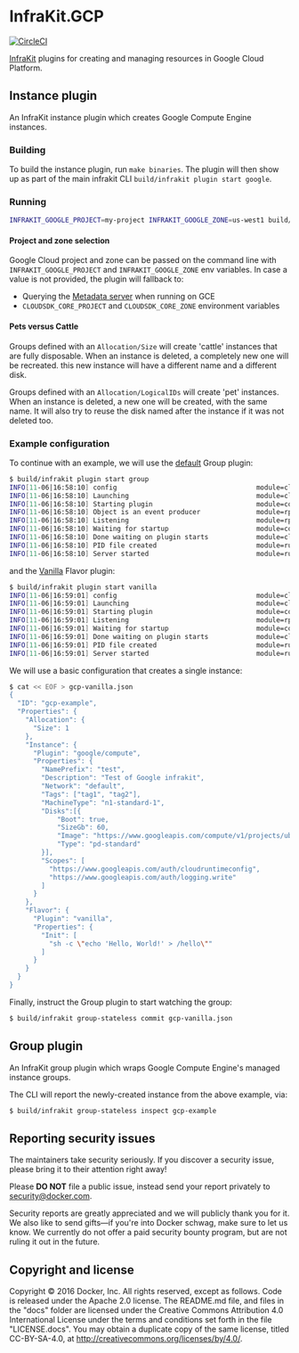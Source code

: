 # InfraKit.GCP

[![CircleCI](https://circleci.com/gh/docker/infrakit/pkg/provider/google.svg?style=shield&circle-token=28d281a3090845d1c42c36298ff878a7c9bb6ffa)](https://circleci.com/gh/docker/infrakit/pkg/provider/google)

[InfraKit](https://github.com/docker/infrakit) plugins for creating and managing resources in Google Cloud Platform.

## Instance plugin

An InfraKit instance plugin which creates Google Compute Engine instances.

### Building

To build the instance plugin, run `make binaries`.  The plugin will then show up as part of the main infrakit CLI
`build/infrakit plugin start google`.

### Running

```bash
INFRAKIT_GOOGLE_PROJECT=my-project INFRAKIT_GOOGLE_ZONE=us-west1 build/infrakit plugin start google
```

#### Project and zone selection

Google Cloud project and zone can be passed on the command line with `INFRAKIT_GOOGLE_PROJECT`
and `INFRAKIT_GOOGLE_ZONE` env variables. In case a value is not provided, the plugin will fallback to:
 + Querying the [Metadata server][metadata] when running on GCE
 + `CLOUDSDK_CORE_PROJECT` and `CLOUDSDK_CORE_ZONE` environment variables

[metadata]: https://cloud.google.com/compute/docs/storing-retrieving-metadata

#### Pets versus Cattle

Groups defined with an `Allocation/Size` will create 'cattle' instances that
are fully disposable. When an instance is deleted, a completely new one will be
recreated. this new instance will have a different name and a different disk.

Groups defined with an `Allocation/LogicalIDs` will create 'pet' instances.
When an instance is deleted, a new one will be created, with the same name. It
will also try to reuse the disk named after the instance if it was not deleted
too.

### Example configuration

To continue with an example, we will use the [default](https://github.com/docker/infrakit/tree/master/cmd/group) Group
plugin:

```bash
$ build/infrakit plugin start group
INFO[11-06|16:58:10] config                                   module=cli/plugin url= fn=github.com/docker/infrakit/cmd/infrakit/plugin.Command.func2
INFO[11-06|16:58:10] Launching                                module=cli/plugin kind=group name=group-stateless fn=github.com/docker/infrakit/cmd/infrakit/plugin.Command.func2
INFO[11-06|16:58:10] Starting plugin                          module=core/launch executor=inproc key=group name=group-stateless exec=inproc fn=github.com/docker/infrakit/pkg/launch.(*Monitor).Start.func1
INFO[11-06|16:58:10] Object is an event producer              module=rpc/server object=&{keyed:0xc4201862f8} discover=/Users/infrakit/.infrakit/plugins/group-stateless fn=github.com/docker/infrakit/pkg/rpc/server.startAtPath
INFO[11-06|16:58:10] Listening                                module=rpc/server discover=/Users/infrakit/.infrakit/plugins/group-stateless fn=github.com/docker/infrakit/pkg/rpc/server.startAtPath
INFO[11-06|16:58:10] Waiting for startup                      module=core/launch key=group name=group-stateless config="{\n\"Kind\": \"group\",\n\"Options\": {\n\"PollInterval\": \"10s\",\n\"MaxParallelNum\": 0,\n\"PollIntervalGroupSpec\": \"10s\",\n\"PollIntervalGroupDetail\": \"10s\"\n}\n}" as=group-stateless fn=github.com/docker/infrakit/pkg/launch.(*Monitor).Start.func1
INFO[11-06|16:58:10] Done waiting on plugin starts            module=cli/plugin fn=github.com/docker/infrakit/cmd/infrakit/plugin.Command.func2
INFO[11-06|16:58:10] PID file created                         module=run path=/Users/infrakit/.infrakit/plugins/group-stateless.pid fn=github.com/docker/infrakit/pkg/run.run.func1
INFO[11-06|16:58:10] Server started                           module=run discovery=/Users/infrakit/.infrakit/plugins/group-stateless fn=github.com/docker/infrakit/pkg/run.run.func1
```

and the [Vanilla](https://github.com/docker/infrakit/tree/master/pkg/example/flavor/vanilla) Flavor plugin:

```bash
$ build/infrakit plugin start vanilla
INFO[11-06|16:59:01] config                                   module=cli/plugin url= fn=github.com/docker/infrakit/cmd/infrakit/plugin.Command.func2
INFO[11-06|16:59:01] Launching                                module=cli/plugin kind=vanilla name=vanilla fn=github.com/docker/infrakit/cmd/infrakit/plugin.Command.func2
INFO[11-06|16:59:01] Starting plugin                          module=core/launch executor=inproc key=vanilla name=vanilla exec=inproc fn=github.com/docker/infrakit/pkg/launch.(*Monitor).Start.func1
INFO[11-06|16:59:01] Listening                                module=rpc/server discover=/Users/infrakit/.infrakit/plugins/vanilla fn=github.com/docker/infrakit/pkg/rpc/server.startAtPath
INFO[11-06|16:59:01] Waiting for startup                      module=core/launch key=vanilla name=vanilla config="{\n\"Kind\": \"vanilla\",\n\"Options\": {\n\"DelimLeft\": \"\",\n\"DelimRight\": \"\",\n\"MultiPass\": true,\n\"CacheDir\": \"\"\n}\n}" as=vanilla fn=github.com/docker/infrakit/pkg/launch.(*Monitor).Start.func1
INFO[11-06|16:59:01] Done waiting on plugin starts            module=cli/plugin fn=github.com/docker/infrakit/cmd/infrakit/plugin.Command.func2
INFO[11-06|16:59:01] PID file created                         module=run path=/Users/infrakit/.infrakit/plugins/vanilla.pid fn=github.com/docker/infrakit/pkg/run.run.func1
INFO[11-06|16:59:01] Server started                           module=run discovery=/Users/infrakit/.infrakit/plugins/vanilla fn=github.com/docker/infrakit/pkg/run.run.func1
```

We will use a basic configuration that creates a single instance:

```bash
$ cat << EOF > gcp-vanilla.json
{
  "ID": "gcp-example",
  "Properties": {
    "Allocation": {
      "Size": 1
    },
    "Instance": {
      "Plugin": "google/compute",
      "Properties": {
        "NamePrefix": "test",
        "Description": "Test of Google infrakit",
        "Network": "default",
        "Tags": ["tag1", "tag2"],
        "MachineType": "n1-standard-1",
        "Disks":[{
            "Boot": true,
            "SizeGb": 60,
            "Image": "https://www.googleapis.com/compute/v1/projects/ubuntu-os-cloud/global/images/ubuntu-1404-trusty-v20161205",
            "Type": "pd-standard"
        }],
        "Scopes": [
          "https://www.googleapis.com/auth/cloudruntimeconfig",
          "https://www.googleapis.com/auth/logging.write"
        ]
      }
    },
    "Flavor": {
      "Plugin": "vanilla",
      "Properties": {
        "Init": [
          "sh -c \"echo 'Hello, World!' > /hello\""
        ]
      }
    }
  }
}
```

Finally, instruct the Group plugin to start watching the group:

```bash
$ build/infrakit group-stateless commit gcp-vanilla.json
```

## Group plugin

An InfraKit group plugin which wraps Google Compute Engine's managed instance
groups.

The CLI will report the newly-created instance from the above example, via:

```bash
$ build/infrakit group-stateless inspect gcp-example
```

## Reporting security issues

The maintainers take security seriously. If you discover a security issue,
please bring it to their attention right away!

Please **DO NOT** file a public issue, instead send your report privately to
[security@docker.com](mailto:security@docker.com).

Security reports are greatly appreciated and we will publicly thank you for it.
We also like to send gifts—if you're into Docker schwag, make sure to let
us know. We currently do not offer a paid security bounty program, but are not
ruling it out in the future.


## Copyright and license

Copyright © 2016 Docker, Inc. All rights reserved, except as follows. Code
is released under the Apache 2.0 license. The README.md file, and files in the
"docs" folder are licensed under the Creative Commons Attribution 4.0
International License under the terms and conditions set forth in the file
"LICENSE.docs". You may obtain a duplicate copy of the same license, titled
CC-BY-SA-4.0, at http://creativecommons.org/licenses/by/4.0/.
